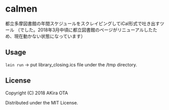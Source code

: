 # calmen

都立多摩図書館の年間スケジュールをスクレイピングしてiCal形式で吐き出すツール
（でした。2018年3月中頃に都立図書館のページがリニューアルしたため、現在動かない状態になっています）

## Usage

`lein run`
→ put library_closing.ics file under the /tmp directory.

## License

Copyright (C) 2018 AKira OTA

Distributed under the MIT License.

